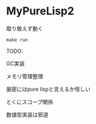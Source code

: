 # MyPureLisp2

取り敢えず動く

`make run`

TODO:

GC実装

メモリ管理整理

厳密にはpure lispと言えるか怪しい

とくにスコープ関係

数値型実装は邪道
